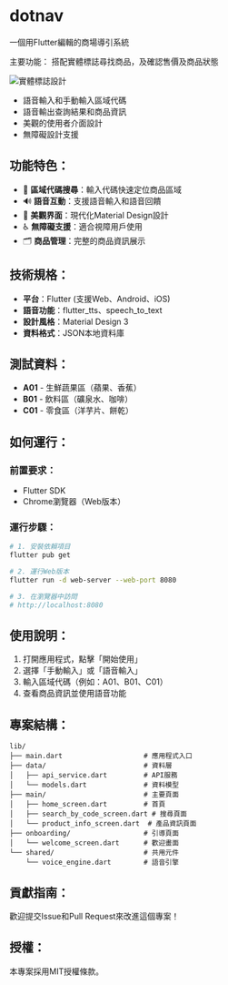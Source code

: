 # dotnav

一個用Flutter編輯的商場導引系統

主要功能：
搭配實體標誌尋找商品，及確認售價及商品狀態

![實體標誌設計](assets/images/dotnav_logo.png)
- 語音輸入和手動輸入區域代碼
- 語音輸出查詢結果和商品資訊
- 美觀的使用者介面設計
- 無障礙設計支援

## 功能特色：
- 🎯 **區域代碼搜尋**：輸入代碼快速定位商品區域
- 🔊 **語音互動**：支援語音輸入和語音回饋
- 📱 **美觀界面**：現代化Material Design設計
- ♿ **無障礙支援**：適合視障用戶使用
- 🗂️ **商品管理**：完整的商品資訊展示

## 技術規格：
- **平台**：Flutter (支援Web、Android、iOS)
- **語音功能**：flutter_tts、speech_to_text
- **設計風格**：Material Design 3
- **資料格式**：JSON本地資料庫

## 測試資料：
- **A01** - 生鮮蔬果區（蘋果、香蕉）
- **B01** - 飲料區（礦泉水、咖啡）
- **C01** - 零食區（洋芋片、餅乾）

## 如何運行：

### 前置要求：
- Flutter SDK
- Chrome瀏覽器（Web版本）

### 運行步驟：
```bash
# 1. 安裝依賴項目
flutter pub get

# 2. 運行Web版本
flutter run -d web-server --web-port 8080

# 3. 在瀏覽器中訪問
# http://localhost:8080
```

## 使用說明：
1. 打開應用程式，點擊「開始使用」
2. 選擇「手動輸入」或「語音輸入」
3. 輸入區域代碼（例如：A01、B01、C01）
4. 查看商品資訊並使用語音功能

## 專案結構：
```
lib/
├── main.dart                    # 應用程式入口
├── data/                        # 資料層
│   ├── api_service.dart         # API服務
│   └── models.dart              # 資料模型
├── main/                        # 主要頁面
│   ├── home_screen.dart         # 首頁
│   ├── search_by_code_screen.dart # 搜尋頁面
│   └── product_info_screen.dart  # 產品資訊頁面
├── onboarding/                  # 引導頁面
│   └── welcome_screen.dart      # 歡迎畫面
└── shared/                      # 共用元件
    └── voice_engine.dart        # 語音引擎
```

## 貢獻指南：
歡迎提交Issue和Pull Request來改進這個專案！

## 授權：
本專案採用MIT授權條款。
